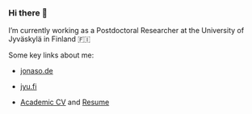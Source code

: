 ### Hi there 👋

I’m currently working as a Postdoctoral Researcher at the University of Jyväskylä in Finland 🇫🇮

Some key links about me:
- [jonaso.de](https://www.jonaso.de)
- [jyu.fi](https://www.jyu.fi/it/fi/tiedekunta/henkilosto/henkilosto/oppenlander-jonas)

- [Academic CV](https://www.jonaso.de/cv/oppenlaender-cv.pdf) and [Resume](https://www.jonaso.de/cv/resume.pdf)

<!--
**joetm/joetm** is a ✨ _special_ ✨ repository because its `README.md` (this file) appears on your GitHub profile.

Here are some ideas to get you started:

- 🔭 I’m currently working on ...
- 🌱 I’m currently learning ...
- 👯 I’m looking to collaborate on ...
- 🤔 I’m looking for help with ...
- 💬 Ask me about ...
- 📫 How to reach me: ...
- 😄 Pronouns: ...
- ⚡ Fun fact: ...
-->

